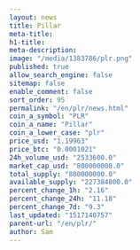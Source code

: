 ```yaml
---
layout: news
title: Pillar
meta-title: 
h1-title: 
meta-description: 
image: "/media/1383786/plr.png"
published: true
allow_search_engine: false
sitemap: false
enable_comment: false
sort_order: 95
permalink: "/en/plr/news.html"
coin_a_symbol: "PLR"
coin_a_name: "Pillar"
coin_a_lower_case: "plr"
price_usd: "1.19963"
price_btc: "0.0001021"
24h_volume_usd: "2533600.0"
market_cap_usd: "800000000.0"
total_supply: "800000000.0"
available_supply: "227384800.0"
percent_change_1h: "2.16"
percent_change_24h: "11.18"
percent_change_7d: "9.3"
last_updated: "1517140757"
parent-url: "/en/plr/"
author: Sam
---
```


